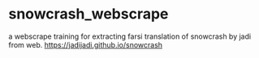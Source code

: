 # snowcrash_webscrape
a webscrape training for extracting farsi translation of snowcrash by jadi from web.
https://jadijadi.github.io/snowcrash
